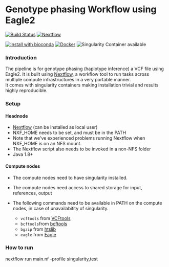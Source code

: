 # Genotype phasing Workflow using Eagle2

[![Build Status](https://travis-ci.org/h3abionet/chipimputation.svg?branch=master)](https://travis-ci.org/h3abionet/chipimputation)
[![Nextflow](https://img.shields.io/badge/nextflow-%E2%89%A50.30.0-brightgreen.svg)](https://www.nextflow.io/)

[![install with bioconda](https://img.shields.io/badge/install%20with-bioconda-brightgreen.svg)](http://bioconda.github.io/)
[![Docker](https://img.shields.io/docker/automated/nfcore/chipimputation.svg)](https://hub.docker.com/r/h3abionet/chipimputation)
![Singularity Container available](
https://img.shields.io/badge/singularity-available-7E4C74.svg)

### Introduction
The pipeline is for genotype phasing (haplotype inference) a VCF file using Eagle2. 
It is built using [Nextflow](https://www.nextflow.io), a workflow tool to run tasks across multiple compute infrastructures in a very portable manner.   
It comes with singularity containers making installation trivial and results highly reproducible.

### Setup

#### Headnode
  - [Nextflow](https://www.nextflow.io/) (can be installed as local user)
   - NXF_HOME needs to be set, and must be in the PATH
   - Note that we've experienced problems running Nextflow when NXF_HOME is on an NFS mount.
   - The Nextflow script also needs to be invoked in a non-NFS folder
  - Java 1.8+

#### Compute nodes

- The compute nodes need to have singularity installed.
- The compute nodes need access to shared storage for input, references, output
- The following commands need to be available in PATH on the compute nodes, in case of unavailabitity of singularity.

  - `vcftools` from [VCFtools](https://vcftools.github.io/index.html)
  - `bcftools`from [bcftools](https://samtools.github.io/bcftools/bcftools.html)
  - `bgzip` from [htslib](http://www.htslib.org)
  - `eagle` from [Eagle](https://data.broadinstitute.org/alkesgroup/Eagle/)


### How to run 
nextflow run main.nf -profile singularity,test